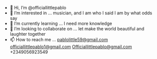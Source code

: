 - 👋 Hi, I’m @officiallittlepablo
- 👀 I’m interested in ... musician, and I am who I said I am by what odds say
- 🌱 I’m currently learning ... I need more knowledge
- 💞️ I’m looking to collaborate on ... let make the world beautiful and laughter together
- 📫 How to reach me ... pablolittle59@gmail.com officiallittlepablo1@gmail.com Officiallittlepablo@gmail.com +2349056923549 

<!---
officiallittlepablo/officiallittlepablo is a ✨ special ✨ repository because its `README.md` (this file) appears on your GitHub profile.
You can click the Preview link to take a look at your changes.
--->
